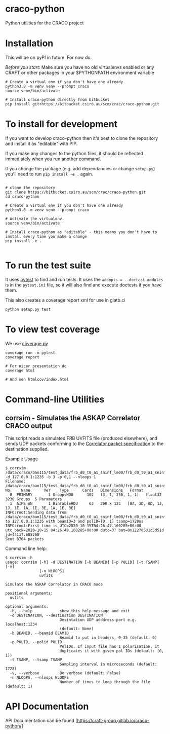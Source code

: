 # craco-python

Python utilities for the CRACO project

# Installation

This will be on pyPI in future. For now do:

*Before you start*: Make sure you have no old virtualenvs enabled or any CRAFT or other
packages in  your $PYTHONPATH environment variable

```
# Create a virtual env if you don't have one already
python3.8 -m venv venv --prompt craco
source venv/bin/activate

# Install craco-python directly from bitbucket
pip install git+https://bitbucket.csiro.au/scm/crac/craco-python.git

```

# To install for development

If you want to develop craco-python then it's best to clone the repository and install it as "editable" with PIP.

If you make any changes to the python files, it should be reflected immediately when you run another command.

If you change the package (e.g. add dependancies or change `setup.py`) you'll need to run `pip install -e .` again.

```

# clone the repository
git clone https://bitbucket.csiro.au/scm/crac/craco-python.git
cd craco-python

# Create a virtual env if you don't have one already
python3.8 -m venv venv --prompt craco

# Activate the virtualenv.
source venv/bin/activate

# Install craco-python as "editable" - this means you don't have to install every time you make a change
pip install -e .


```

# To run the test suite

It uses [pytest](http://www.pytest.org) to find and run tests. It uses the
`addopts = --doctest-modules` is in the `pytest.ini` file, so it will also find
and execute doctests if you have them.

This also creates a coverage report xml for use in glatb.ci

```
python setup.py test
```

# To view test coverage

We use [coverage.py](https://coverage.readthedocs.io)

```
coverage run -m pytest
coverage report

# For nicer presentation do
coverage html

# And oen htmlcov/index.html
```


# Command-line Utilities

## corrsim - Simulates the ASKAP Correlator CRACO output

This script reads a simulated FRB UVFITS file (produced elsewhere), and sends UDP packets conforming
to the [Correlator packet specification](https://confluence.csiro.au/display/CRACO/Correlator+packet+format) to
the destination supplied.

Example Usage

```
$ corrsim  /data/craco/ban115/test_data/frb_d0_t0_a1_sninf_lm00/frb_d0_t0_a1_sninf_lm00.fits -d 127.0.0.1:1235 -b 3 -p 0,1 --nloops 1
Filename: /data/craco/ban115/test_data/frb_d0_t0_a1_sninf_lm00/frb_d0_t0_a1_sninf_lm00.fits
No.    Name      Ver    Type      Cards   Dimensions   Format
  0  PRIMARY       1 GroupsHDU      102   (3, 1, 256, 1, 1)   float32   3230 Groups  5 Parameters
  1  AIPS AN       1 BinTableHDU     63   20R x 12C   [8A, 3D, 0D, 1J, 1J, 1E, 1A, 1E, 3E, 1A, 1E, 3E]   
INFO:root:Sending data from /data/craco/ban115/test_data/frb_d0_t0_a1_sninf_lm00/frb_d0_t0_a1_sninf_lm00.fits to 127.0.0.1:1235 with beamID=3 and polID=[0, 1] tsamp=1728us
INFO:root:First time is UTC=2020-10-15T04:26:47.160285+00:00 utc_back=2020-10-15 04:26:49.160285+00:00 dutc=37 bat=0x12270531c5d51d jd=44117.685268 
Sent 8704 packets
```

Command line help:
```
$ corrsim -h
usage: corrsim [-h] -d DESTINATION [-b BEAMID] [-p POLID] [-t TSAMP] [-v]
               [-n NLOOPS]
               uvfits

Simulate the ASKAP Correlator in CRACO mode

positional arguments:
  uvfits

optional arguments:
  -h, --help            show this help message and exit
  -d DESTINATION, --destination DESTINATION
                        Desintation UDP adddress:port e.g. localhost:1234
                        (default: None)
  -b BEAMID, --beamid BEAMID
                        Beamid to put in headers, 0-35 (default: 0)
  -p POLID, --polid POLID
                        PolIDs. If input file has 1 polarisation, it
                        duplicates it with given pol IDs (default: [0, 1])
  -t TSAMP, --tsamp TSAMP
                        Sampling interval in microseconds (default: 1728)
  -v, --verbose         Be verbose (default: False)
  -n NLOOPS, --nloops NLOOPS
                        Number of times to loop through the file (default: 1)
```

# API Documentation
API Documentation can be found [https://craft-group.gitlab.io/craco-python/]

